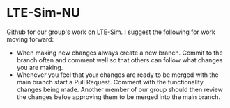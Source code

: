 # LTE-Sim-NU

Github for our group's work on LTE-Sim.  I suggest the following for work moving forward:  

- When making new changes always create a new branch.  Commit to the branch often and comment well so that others can follow what changes you are making.  
- Whenever you feel that your changes are ready to be merged with the main branch start a Pull Request.  Comment with the functionality changes being made.  Another member of our group should then review the changes befoe approving them to be merged into the main branch. 
